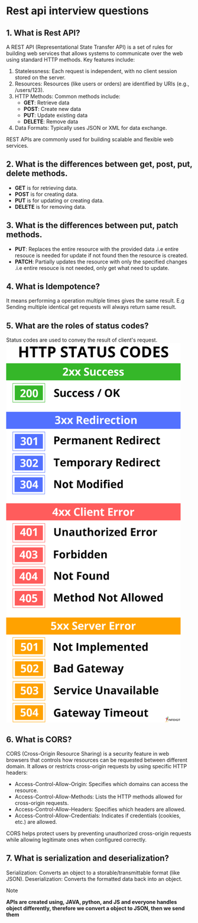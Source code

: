 # Rest api interview questions

## 1. What is Rest API?
A REST API (Representational State Transfer API) is a set of rules for building web services that allows systems to communicate over the web using standard HTTP methods. Key features include:

1. Statelessness: Each request is independent, with no client session stored on the server.
2. Resources: Resources (like users or orders) are identified by URIs (e.g., /users/123).
3. HTTP Methods: Common methods include:
    - **GET**: Retrieve data
    - **POST**: Create new data
    - **PUT**: Update existing data
    - **DELETE**: Remove data
4. Data Formats: Typically uses JSON or XML for data exchange.

REST APIs are commonly used for building scalable and flexible web services.

## 2. What is the differences between get, post, put, delete methods.
- **GET** is for retrieving data.
- **POST** is for creating data.
- **PUT** is for updating or creating data.
- **DELETE** is for removing data.

## 3. What is the differences between put, patch methods.
- **PUT**: Replaces the entire resource with the provided data .i.e entire resouce is needed for update if not found then the resource is created.
- **PATCH**: Partially updates the resource with only the specified changes .i.e entire resouce is not needed, only get what need to update.

## 4. What is Idempotence?
It means performing a operation multiple times gives the same result.
E.g Sending multiple identical get requests will always return same result.

## 5. What are the roles of status codes?
Status codes are used to convey the result of client's request.
![alt text](public/status-code.png)

## 6. What is CORS?
CORS (Cross-Origin Resource Sharing) is a security feature in web browsers that controls how resources can be requested between different domain. It allows or restricts cross-origin requests by using specific HTTP headers:

- Access-Control-Allow-Origin: Specifies which domains can access the resource.
- Access-Control-Allow-Methods: Lists the HTTP methods allowed for cross-origin requests.
- Access-Control-Allow-Headers: Specifies which headers are allowed.
- Access-Control-Allow-Credentials: Indicates if credentials (cookies, etc.) are allowed.

CORS helps protect users by preventing unauthorized cross-origin requests while allowing legitimate ones when configured correctly.

## 7. What is serialization and deserialization?

Serialization: Converts an object to a storable/transmittable format (like JSON).
Deserialization: Converts the formatted data back into an object.

> [!NOTE] 
> **APIs are created using, JAVA, python, and JS and everyone handles object differently, therefore we convert a object to JSON, then we send them**


